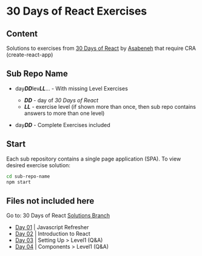 # 30 Days of React Exercises

## Content
Solutions to exercises from [30 Days of React](https://github.com/Asabeneh/30-Days-Of-React) by [Asabeneh](https://github.com/Asabeneh) that require CRA (create-react-app)

## Sub Repo Name
* day***DD***lev***LL***... - With missing Level Exercises
  * ***DD*** - day of *30 Days of React*
  * ***LL*** - exercise level (if shown more than once, then sub repo contains answers to more than one level)

* day***DD*** - Complete Exercises included

## Start
Each sub repository contains a single page application (SPA). To view desired exercise solution:
```bash
cd sub-repo-name
npm start
```

## Files not included here
Go to: 30 Days of React [Solutions Branch](https://github.com/idesmar/30-Days-Of-React/tree/exercise-solutions/solutions)
* [Day 01](https://github.com/idesmar/30-Days-Of-React/tree/exercise-solutions/solutions/day-01) | Javascript Refresher
* [Day 02](https://github.com/idesmar/30-Days-Of-React/blob/exercise-solutions/solutions/day-02/exercise/answers.js) | Introduction to React
* [Day 03](https://github.com/idesmar/30-Days-Of-React/blob/exercise-solutions/solutions/day-03/level1.js) | Setting Up > Level1 (Q&A)
* [Day 04](https://github.com/idesmar/30-Days-Of-React/blob/exercise-solutions/solutions/day-04/level1.js) | Components > Level1 (Q&A)
